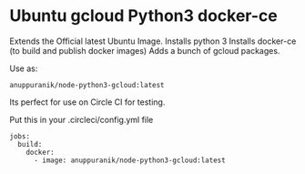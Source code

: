 # Ubuntu gcloud Python3 docker-ce


Extends the Official latest Ubuntu Image.
Installs python 3
Installs docker-ce (to build and publish docker images)
Adds a bunch of gcloud packages.

Use as:

    anuppuranik/node-python3-gcloud:latest

Its perfect for use on Circle CI for testing.

Put this in your .circleci/config.yml file

    jobs:
      build:
        docker:
          - image: anuppuranik/node-python3-gcloud:latest
      